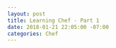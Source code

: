 ```yaml
---
layout: post
title: Learning Chef - Part 1
date: 2018-01-21 22:05:00 -07:00
categories: Chef
---
```

